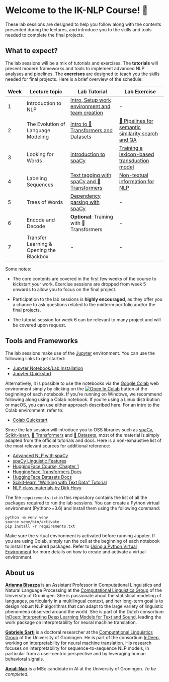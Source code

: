 # Welcome to the IK-NLP Course! 🎉

These lab sessions are designed to help you follow along with the contents presented during the lectures, and introduce you to the skills and tools needed to complete the final projects.

## What to expect?

The lab sessions will be a mix of tutorials and exercises. The **tutorials** will present modern frameworks and tools to implement advanced NLP analyses and pipelines. The **exercises** are designed to teach you the skills needed for final projects. Here is a brief overview of the schedule:

| Week | Lecture topic                            | Lab Tutorial                                                                      | Lab Exercise                                                                      |
|------|------------------------------------------|-------------------------------------------------------------------------------|-------------------------------------------------------------------------------|
| 1    | Introduction to NLP                      | [Intro, Setup work environment and team creation](README.md)    | -                                                                             |
| 2    | The Evolution of Language Modeling       | [Intro to 🤗 Transformers and Datasets](notebooks/W2T_Intro_Transformers_Datasets.ipynb) | [🤗 Pipelines for semantic similarity search and QA](notebooks/W2E_Pipelines.ipynb)      |
| 3    | Looking for Words                        | [Introduction to spaCy](notebooks/W3T_Intro_Spacy.ipynb)                                | [Training a lexicon-based transduction model](notebooks/W3E_Lexicon_Transduction.ipynb) |
| 4    | Labeling Sequences                       | [Text tagging with spaCy and 🤗 Transformers](notebooks/W4T_Text_Tagging.ipynb)           | [Non-textual information for NLP](notebooks/W4E_NonTextual_Information.ipynb)           |
| 5    | Trees of Words                           | [Dependency parsing with spaCy](notebooks/W5T_Dependency_Parsing.ipynb)                 | -                                                                             |
| 6    | Encode and Decode                        | **Optional**: Training with 🤗 Transformers                                    | -                                                                             |
| 7    | Transfer Learning & Opening the Blackbox | -                                                                             | -                                                                             |

Some notes:

- The core contents are covered in the first few weeks of the course to kickstart your work. Exercise sessions are dropped from week 5 onwards to allow you to focus on the final project.

- Participation to the lab sessions is **highly encouraged**, as they offer you a chance to ask questions related to the midterm portfolio and/or the final projects.

- The tutorial session for week 6 can be relevant to many project and will be covered upon request.

## Tools and Frameworks

The lab sessions make use of the [Jupyter](https://jupyter.org/) environment. You can use the following links to get started:

- [Jupyter Notebook/Lab Installation](https://jupyter.org/install)
- [Jupyter Quickstart](https://docs.jupyter.org/en/latest/running.html)

Alternatively, it is possible to use the notebooks via the [Google Colab](https://colab.research.google.com/) web environment simply by clicking on the [![Open In Colab](https://colab.research.google.com/assets/colab-badge.svg)]() button at the beginning of each notebook. If you’re running on Windows, we recommend following along using a Colab notebook. If you’re using a Linux distribution or macOS, you can use either approach described here. For an intro to the Colab environment, refer to:

- [Colab Quickstart](https://colab.research.google.com/notebooks/intro.ipynb)

Since the lab session will introduce you to OSS libraries such as [spaCy](https://spacy.io/), [Scikit-learn](https://scikit-learn.org), [🤗 Transformers](https://huggingface.co/transformers/) and [🤗 Datasets](https://huggingface.co/docs/datasets/), most of the material is simply adapted from the official tutorials and docs. Here is a non-exhaustive list of the most relevant sources for additional reference:

- [Advanced NLP with spaCy](https://course.spacy.io/en)
- [spaCy Linguistic Features](https://spacy.io/usage/linguistic-features)
- [HuggingFace Course, Chapter 1](https://huggingface.co/course/chapter1/1)
- [HuggingFace Transformers Docs](https://huggingface.co/docs/transformers/index)
- [HuggingFace Datasets Docs](https://huggingface.co/docs/datasets/)
- [Scikit-learn "Working with Text Data" Tutorial](https://scikit-learn.org/stable/tutorial/text_analytics/working_with_text_data.html#tutorial-setup)
- [NLP class materials by Dirk Hovy](https://github.com/dirkhovy/NLPclass)

The file `requirements.txt` in this repository contains the list of all the packages required to run the lab sessions. You can create a Python virtual environment (Python>=3.6) and install them using the following command:

```shell
python -m venv venv
source venv/bin/activate
pip install -r requirements.txt
```

Make sure the virtual environment is activated before running Jupyter. If you are using Colab, simply run the cell at the beginning of each notebook to install the required packages. Refer to [Using a Python Virtual Environment](https://huggingface.co/course/chapter0/1#using-a-python-virtual-environment) for more details on how to create and activate a virtual environment.

## About us

[**Arianna Bisazza**](https://www.cs.rug.nl/~bisazza/) is an Assistant Professor in Computational Linguistics and Natural Language Processing at the [Computational Linguistics Group](https://www.rug.nl/research/clcg/research/cl/) of the University of Groningen. She is passionate about the statistical modeling of languages, particularly in a multilingual context, and her long-term goal is to design robust NLP algorithms that can adapt to the large variety of linguistic phenomena observed around the world. She is part of the Dutch consortium [InDeep: Interpreting Deep Learning Models for Text and Sound](https://interpretingdl.github.io/), leading the work package on interpretability for neural machine translation.

[**Gabriele Sarti**](https://gsarti.com) is a doctoral researcher at the [Computational Linguistics Group](https://www.rug.nl/research/clcg/research/cl/) of the University of Groningen. He is part of the consortium [InDeep](https://interpretingdl.github.io/), working on interpretability for neural machine translation. His research focuses on interpretability for sequence-to-sequence NLP models, in particular from a user-centric perspective and by leveraging human behavioral signals.

[**Anjali Nair**](https://nl.linkedin.com/in/anjalinair012) is a MSc candidate in AI at the University of Groningen. *To be completed.*